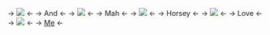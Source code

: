 -> ![](https://media1.giphy.com/media/2seceYgXu0hiHx1Jg4/giphy.gif) <-
-> And <-
-> ![](https://media4.giphy.com/media/v1.Y2lkPTc5MGI3NjExcDBrOHFlM2JmZDI3ZHNwNnpzcXNoOXNzZ2ZwMHlqZDk4ZHRrYWQ5cSZlcD12MV9pbnRlcm5hbF9naWZfYnlfaWQmY3Q9Zw/5ZZCraP6nXeVcmBpl5/giphy.gif) <-
-> Mah <-
-> ![](https://media0.giphy.com/media/1d5U0oFBn8MPmmR5pB/giphy.gif) <-
-> Horsey <-
-> ![](https://media1.giphy.com/media/1gCTaoFeCpFTTCi9Jy/giphy.gif) <-
-> Love <-
-> ![](https://media4.giphy.com/media/WvQNnMcTsOy8RAaK4m/giphy.gif?cid=ecf05e47msr793pvqxd9zyc4sgg9acd9zkodyet8a256bymk&ep=v1_gifs_related&rid=giphy.gif&ct=g) <-
-> [Me](https://rentry.co/cyadical) <-